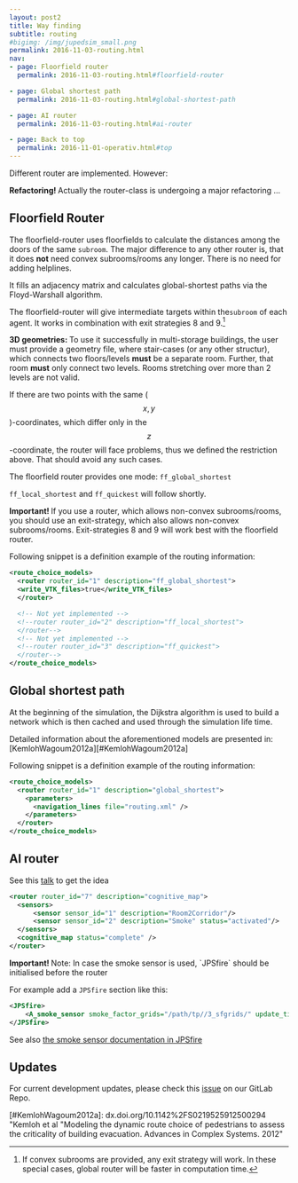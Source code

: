 ```yaml
---
layout: post2
title: Way finding
subtitle: routing
#bigimg: /img/jupedsim_small.png
permalink: 2016-11-03-routing.html
nav:
- page: Floorfield router
  permalink: 2016-11-03-routing.html#floorfield-router

- page: Global shortest path
  permalink: 2016-11-03-routing.html#global-shortest-path

- page: AI router
  permalink: 2016-11-03-routing.html#ai-router

- page: Back to top
  permalink: 2016-11-01-operativ.html#top
---
```




Different router are implemented. However:

<div class="alert alert-danger">
  <strong>Refactoring! </strong>Actually the router-class is undergoing a major refactoring ...
</div>



## Floorfield Router

The floorfield-router uses floorfields
to calculate the distances among the doors of the same `subroom`.
The major difference to any other router is, that it does __not__
need convex subrooms/rooms any longer. There is no need for adding
helplines.

It fills an adjacency matrix and calculates global-shortest paths via the
Floyd-Warshall algorithm.

The floorfield-router will give intermediate targets within the`subroom`
of each agent. It works in combination with exit strategies 8 and 9.[^str_8_9]


<div class="alert alert-info">
  <strong>3D geometries:  </strong> To use it successfully in multi-storage buildings, the user must provide
a geometry file, where stair-cases (or any other structur), which connects
two floors/levels <b>must</b> be a separate room. Further, that room
<b>must</b> only connect two levels. Rooms stretching over more than
2 levels are not valid.
</div>


If there are two points with the same ($$x, y$$)-coordinates, which differ
only in the $$z$$-coordinate, the router will face problems, thus we defined
the restriction above. That should avoid any such cases.

The floorfield router provides one mode: ```ff_global_shortest```

```ff_local_shortest``` and ```ff_quickest``` will follow shortly.

<div class="alert alert-info">
  <strong>Important! </strong>If you use a router, which allows non-convex subrooms/rooms, you should use an exit-strategy,
which also allows non-convex subrooms/rooms.
Exit-strategies 8 and 9 will work best with the floorfield router.
</div>


Following snippet is a definition example of the routing information:

```xml
<route_choice_models>
  <router router_id="1" description="ff_global_shortest">
  <write_VTK_files>true</write_VTK_files>
  </router>

  <!-- Not yet implemented -->
  <!--router router_id="2" description="ff_local_shortest">
  </router-->
  <!-- Not yet implemented -->
  <!--router router_id="3" description="ff_quickest">
  </router-->
</route_choice_models>
```

## Global shortest path

At the beginning of the simulation, the Dijkstra algorithm is used to
build a network which is then cached and used through the simulation
life time.

Detailed information about the aforementioned models
are presented in: [KemlohWagoum2012a][#KemlohWagoum2012a]

Following snippet is a definition example of the routing information:

```xml
<route_choice_models>
  <router router_id="1" description="global_shortest">
    <parameters>
      <navigation_lines file="routing.xml" />
    </parameters>
  </router>
</route_choice_models>
```

## AI router
See this [talk](http://www.citg.tudelft.nl/fileadmin/Faculteit/CiTG/Over_de_faculteit/Afdelingen/Afdeling_Transport_en_Planning/conference/tgf15/presentations/wednesday/session_a/Andresen_tgf2015.pdf) to get the idea


```xml
<router router_id="7" description="cognitive_map">
  <sensors>
      <sensor sensor_id="1" description="Room2Corridor"/>
      <sensor sensor_id="2" description="Smoke" status="activated"/>
  </sensors>
  <cognitive_map status="complete" />
</router>
```

<div class="alert alert-info">
  <strong>Important! </strong>Note: In case the smoke sensor is used, `JPSfire` should be initialised before the router</div>

For example add a `JPSfire` section like this:
```xml
<JPSfire>
    <A_smoke_sensor smoke_factor_grids="/path/tp//3_sfgrids/" update_time="10.0" final_time="100.0" />
</JPSfire>
```

See also [the smoke sensor documentation in JPSfire](https://gitlab.version.fz-juelich.de/jupedsim/jpsfire/wikis/smoke_sensor)


## Updates
For current development updates, please check this [issue](https://gitlab.version.fz-juelich.de/jupedsim/jpscore/issues/127) on our GitLab Repo.


[^str_8_9]: If convex subrooms are provided, any exit strategy will work.
      In these special cases, global router will be faster in computation time.


[#KemlohWagoum2012a]: dx.doi.org/10.1142%2FS0219525912500294 "Kemloh et al "Modeling the dynamic route choice of pedestrians to assess the criticality of building evacuation. Advances in Complex Systems. 2012"
